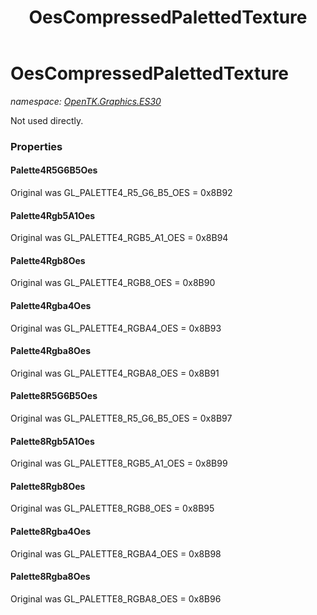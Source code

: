 ﻿---
title: OesCompressedPalettedTexture
---

# OesCompressedPalettedTexture
_namespace: [OpenTK.Graphics.ES30](N-OpenTK.Graphics.ES30.html)_

Not used directly.



### Properties

#### Palette4R5G6B5Oes
Original was GL_PALETTE4_R5_G6_B5_OES = 0x8B92
#### Palette4Rgb5A1Oes
Original was GL_PALETTE4_RGB5_A1_OES = 0x8B94
#### Palette4Rgb8Oes
Original was GL_PALETTE4_RGB8_OES = 0x8B90
#### Palette4Rgba4Oes
Original was GL_PALETTE4_RGBA4_OES = 0x8B93
#### Palette4Rgba8Oes
Original was GL_PALETTE4_RGBA8_OES = 0x8B91
#### Palette8R5G6B5Oes
Original was GL_PALETTE8_R5_G6_B5_OES = 0x8B97
#### Palette8Rgb5A1Oes
Original was GL_PALETTE8_RGB5_A1_OES = 0x8B99
#### Palette8Rgb8Oes
Original was GL_PALETTE8_RGB8_OES = 0x8B95
#### Palette8Rgba4Oes
Original was GL_PALETTE8_RGBA4_OES = 0x8B98
#### Palette8Rgba8Oes
Original was GL_PALETTE8_RGBA8_OES = 0x8B96

